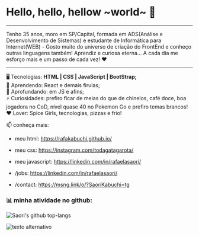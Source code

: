 # Hello, hello, hellow ~world~ 👋
___

Tenho 35 anos, moro em SP/Capital, formada em ADS(Análise e Desenvolvimento de Sistemas) e estudante de Informática para Internet(WEB) - Gosto muito do universo de criação do FrontEnd e conheço outras linguagens também! 
Aprendiz e curiosa eterna... A cada dia me esforço mais e um passo de cada vez! ❤

___


🖥️ Tecnologias: **HTML | CSS | JavaScript | BootStrap;**<br>
🌱 Aprendendo: React e demais firulas;<br>
🤔 Aprofundando: em JS e afins;<br>
⚡ Curiosidades: prefiro ficar de meias do que de chinelos, café doce, boa jogadora no CoD, nível quase 40 no Pokemon Go e prefiro temas brancos!<br>
❤️ Lover: Spice Girls, tecnologias, pizzas e frio!<br>

📫 conheça mais:
* meu html: https://rafakabuchi.github.io/

* meu css: https://instagram.com/todagatagarota/

* meu javascript: https://linkedin.com/in/rafaelasaori/

* /jobs: https://linkedin.com/in/rafaelasaori/

* /contact: https://msng.link/o/?SaoriKabuchi=tg

### 📊 minha atividade no github:
![Saori's github top-langs](https://github-readme-stats.vercel.app/api/top-langs/?username=rafakabuchi&layout=compact&theme=dracula)

![texto alternativo](https://media0.giphy.com/media/IL4iTvQH0MjS/giphy.gif)

<!-- 
**rafakabuchi/rafakabuchi** is a ✨ _special_ ✨ repository because its `README.md` (this file) appears on your GitHub profile.
### Hi there 👋
Here are some ideas to get you started:

- 🔭 I’m currently working on ...
- 🌱 I’m currently learning ...
- 👯 I’m looking to collaborate on ...
- 🤔 I’m looking for help with ...
- 💬 Ask me about ...
- 📫 How to reach me: ...
- 😄 Pronouns: ...
- ⚡ Fun fact: ...
-->
